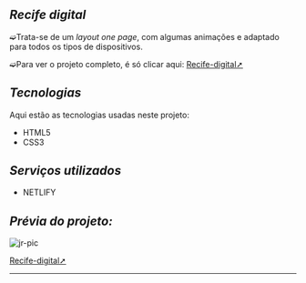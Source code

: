 ## _Recife digital_

➫Trata-se de um _layout one page_, com algumas animações e adaptado para todos os tipos de dispositivos.

➫Para ver o projeto completo, é só clicar aqui: [Recife-digital➚](https://recife-digital.netlify.app/)

## _Tecnologias_ 

Aqui estão as tecnologias usadas neste projeto:

* HTML5
* CSS3

## _Serviços utilizados_
* NETLIFY

## _Prévia do projeto:_ 
<img align="center" alt="jr-pic"  src="https://user-images.githubusercontent.com/110427773/194071678-2164594b-58f3-490f-937c-0d9303a8cc7c.png">

[Recife-digital➚](https://recife-digital.netlify.app/)
***






 
